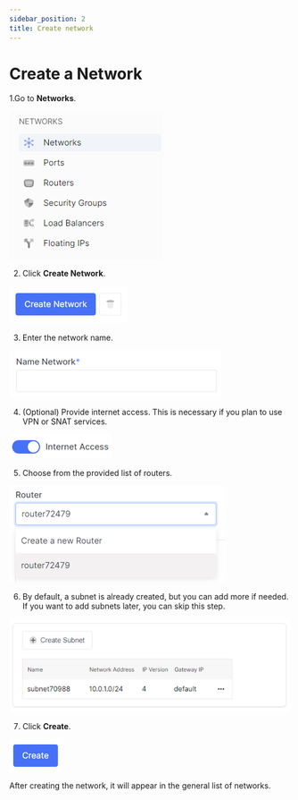 ```yaml
---
sidebar_position: 2
title: Create network
---
```


# Create a Network

1.Go to **Networks**.

![](../img/i-net1.png)

2. Click **Create Network**.

![](../img/i-net4.png)

3. Enter the network name.

![](../img/i-net5.png)

4. (Optional) Provide internet access. This is necessary if you plan to use VPN or SNAT services.

![](../img/i-net8.png)

5. Choose from the provided list of routers.

![](../img/i-net6.png)

6. By default, a subnet is already created, but you can add more if needed. If you want to add subnets later, you can skip this step.

![](../img/i-net7.png)

7. Click **Create**.

![](../img/i-net9.png)

After creating the network, it will appear in the general list of networks.